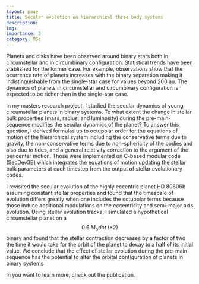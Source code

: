 ```yaml
---
layout: page
title: Secular evolution on hierarchical three body systems
description:
img:
importance: 3
category: MSc
---
```


Planets and disks have been
observed around binary stars both in circumstellar and in
circumbinary configuration. Statistical trends
  have been stablished for the former case. For example, observations show that the
  ocurrence rate of planets increases with the binary separation
  making it indistinguishable from the single-star case for values beyond 200 au.
  The dynamics of planets in circumstellar and circumbinary configuration is expected
  to be richer than in the single-star case.   

In my masters research project, I studied the secular dynamics of young circumstellar
planets in binary systems. To what extent the change in stellar bulk properties (mass, radius, and luminosity)
during the pre-main-sequence modifies the secular dynamics of the planet? To answer this question,
I derived formulas up to octupolar order for the equations of motion of the
hierarchical system including the conservative
terms due to gravity, the non-conservative
terms due to non-sphericity of the bodies and also
due to tides, and a general relativity
correction to the argument of the pericenter motion. Those were implemented on C-based modular code [(SecDev3B)](https://github.com/bayronportilla/SecDev3B)
which integrates the equations of motion updating the stellar bulk parameters
at each timestep from the output of stellar evolutionary codes.  

I revisited the secular evolution of the highly eccentric planet
HD 80606b assuming constant stellar properties and found that the timescale of evolution
differs greatly when one includes the
octupolar terms because those induce additional modulations on
the eccentricity and semi-major axis evolution. Using stellar evolution tracks, I simulated
a hypothetical circumstellar planet on a $$0.6 \ M_odot \ (\times 2)$$ binary
and found that the stellar contraction decreases by a factor of two the time it would take for
the orbit of the planet to decay to a half of its initial value. We conclude that
the effect of stellar evolution during the pre-main-sequence
has the potential to alter the orbital configuration of planets in binary systems

In you want to learn more, check out the publication.
